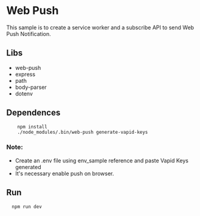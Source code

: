 # Web Push

This sample is to create a service worker and a subscribe API to send Web Push Notification.

## Libs
- web-push
- express
- path
- body-parser
- dotenv


## Dependences

```
    npm install
    ./node_modules/.bin/web-push generate-vapid-keys
```
### Note:
- Create an .env file using env_sample reference and paste Vapid Keys generated
- It's necessary enable push on browser.

## Run

```
  npm run dev
```
